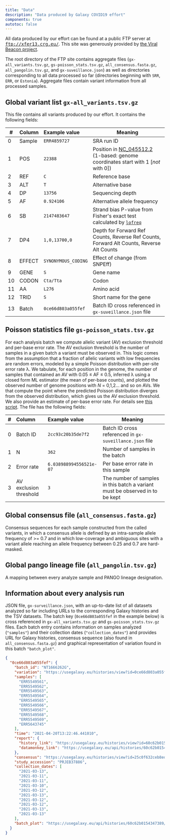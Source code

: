 ```yaml
---
title: "Data"
description: "Data produced by Galaxy COVID19 effort"
components: true
autotoc: false
---
```


All data produced by our effort can be found at a public FTP server at <kbd>ftp://xfer13.crg.eu/</kbd>. This site was generously provided by [the Viral Beacon project](https://covid19beacon.crg.eu/).

The root directory of the FTP site contains aggregate files (`gx-all_variants.tsv.gz`, `gs-poisson_stats.tsv.gz`, `all_consensus.fasta.gz`, `all_pangolin.tsv.gz`, and `gx-suveillance.json`) as well as directories corresponding to all data processed so far (directories beginning with `SRR`, `ERR`, or `Estonia`). Aggregate files contain variant information from all processed samples. 

## Global variant list `gx-all_variants.tsv.gz`

This file contains all variants produced by our effort. It contains the following fields:

<div class="compact">

| # |  Column               | Example value     | Meaning |
|--|:----------------------|:------------------|---------|
|0| Sample                 | `ERR4859727`        | SRA run ID |
|1| POS                   | `22388`             | Position in [NC_045512.2](https://www.ncbi.nlm.nih.gov/nuccore/1798174254) (1-based: genome coordinates start with 1 [*not* with 0]) |
|2| REF                   | `C`                 |  Reference base |
|3| ALT                   | `T`                 | Alternative base |
|4| DP                    | `13756`             | Sequencing depth |
|5| AF                    | `0.924106`          | Alternative allele frequency |
|6| SB                    | `2147483647`        | Strand bias P-value from Fisher's exact test calculated by [`lofreq`](https://csb5.github.io/lofreq/) |
|7| DP4                   | `1,0,13700,0`       | Depth for Forward Ref Counts, Reverse Ref Counts, Forward Alt Counts, Reverse Alt Counts |
|8| EFFECT                | `SYNONYMOUS_CODING` | Effect of change (from SNPEff) |
|9| GENE                  | `S`                 | Gene name |
|10| CODON                 | `Cta/Tta`           | Codon |
|11| AA                    | `L276`              | Amino acid |
|12| TRID                  | `S`                 | Short name for the gene |
|13| Batch                 | `0ce66d803a055fef` | Batch ID cross referenced in `gx-suveillance.json` file   |

</div>


## Poisson statistics file `gs-poisson_stats.tsv.gz`

 For each analysis batch we compute allelic variant (AV) exclusion threshold and per-base error rate. The AV exclusion threshold is the number of samples in a given batch a variant must be observed in. This logic comes from the assumption that a fraction of allelic variants with low frequencies are random errors, modeled by a simple Poisson distribution with per-site error rate λ. We tabulate, for each position in the genome, the number of samples that contained an AV with 0.05 ≤ AF ≤ 0.5, inferred λ using a closed form ML estimator (the mean of per-base counts), and plotted the observed number of genome positions with *N* = 0,1,2… and so on AVs.  We that compute the point where the predicted Poisson distribution diverges from the observed distribution, which gives us the AV exclusion threshold. We also provide an estimate of per-base error rate. For details see [this script](https://github.com/usegalaxy-eu/ena-cog-uk-wfs/blob/aggregate-observable-data/aggregator.py). The file has the following fields:

<div class="compact">

| # | Column | Example value | Meaning |
|-----|:-----|:-----|------|
| 0 | Batch ID | `2cc93c20b35de7f2` | Batch ID cross referenced in `gx-suveillance.json` file   |
| 1 | N | `362` | Number of samples in the batch |
| 2 | Error rate |  `6.038988994556521e-07` | Per base error rate in this sample |
| 3 | AV exclusion threshold | `3` | The number of samples in this batch a variant must be observed in to be kept |

</div>

## Global consensus file (`all_consensus.fasta.gz`)

Consensus sequences for each sample constructed from the called variants, in which a consensus allele is defined by an intra-sample allele frequency of >= 0.7 and in which low-coverage and ambiguous sites with a variant allele reaching an allele frequency between 0.25 and 0.7 are hard-masked.

## Global pango lineage file (`all_pangolin.tsv.gz`)

A mapping between every analyze sample and PANGO lineage designation.  

## Information about every analysis run

JSON file, `gx-surveillance.json`, with an up-to-date list of all datasets analyzed so far including URLs to the corresponding Galaxy histories and the TSV datasets. The batch key (`0ce66d803a055fef` in the example below) is cross referenced in `gx-all_variants.tsv.gz` and `gs-poisson_stats.tsv.gz` files. Each batch entry contains information on samples analyzed (`"samples"`) and their collection dates (`"collection_dates"`) and provides URL for Galaxy histories, consensus sequence (also found in `all_consensus.fasta.gz`) and graphical representation of variation found in this batch `"batch_plot"`.

```json
{
  "0ce66d803a055fef": {
    "batch_id": "NT1666262G",
    "variation": "https://usegalaxy.eu/histories/view?id=0ce66d803a055fef",
    "samples": [
      "ERR5549561",
      "ERR5549562",
      "ERR5549563",
      "ERR5549564",
      "ERR5549565",
      "ERR5549566",
      "ERR5549567",
      "ERR5549568",
      "ERR5549569",
      "ERR5643745"
    ],
    "time": "2021-04-20T13:22:46.441010",
    "report": {
      "history_link": "https://usegalaxy.eu/histories/view?id=60c62b0154347389",
      "datamonkey_link": "https://usegalaxy.eu/api/histories/60c62b0154347389/contents/11ac94870d0bb33aca8fa937e3eb6b8a/display"
    },
    "consensus": "https://usegalaxy.eu/histories/view?id=25c0f632ceb8ed53",
    "study_accession": "PRJEB37886",
    "collection_dates": [
      "2021-03-13",
      "2021-03-11",
      "2021-03-11",
      "2021-03-10",
      "2021-03-12",
      "2021-03-13",
      "2021-03-12",
      "2021-03-12",
      "2021-03-13",
      "2021-03-13"
    ],
    "batch_plot": "https://usegalaxy.eu/api/histories/60c62b0154347389/contents/11ac94870d0bb33a6afe29423c00ff36/display"
  }
}
```


